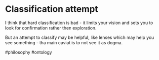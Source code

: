 # Classification attempt

I think that hard classification is bad - it limits your vision and sets you to look for confirmation rather then exploration.

But an attempt to classify may be helpful, like lenses which may help you see something - tha main caviat is to not see it as dogma.

#philosophy #ontology
